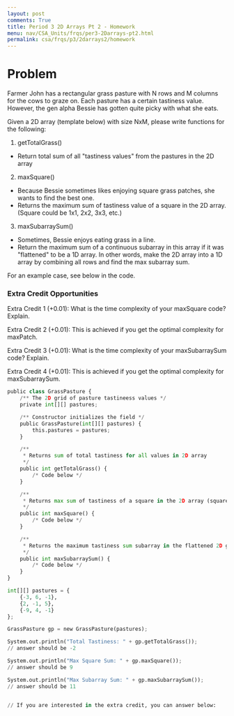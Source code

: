```yaml
---
layout: post
comments: True
title: Period 3 2D Arrays Pt 2 - Homework
menu: nav/CSA_Units/frqs/per3-2Darrays-pt2.html
permalink: csa/frqs/p3/2darrays2/homework
---
```


# Problem

Farmer John has a rectangular grass pasture with N rows and M columns for the cows to graze on. Each pasture has a certain tastiness value. However, the gen alpha Bessie has gotten quite picky with what she eats.

Given a 2D array (template below) with size NxM, please write functions for the following:


1. getTotalGrass()
- Return total sum of all "tastiness values" from the pastures in the 2D array
2.  maxSquare()
- Because Bessie sometimes likes enjoying square grass patches, she wants to find the best one.
- Returns the maximum sum of tastiness value of a square in the 2D array. (Square could be 1x1, 2x2, 3x3, etc.) 
3. maxSubarraySum()
- Sometimes, Bessie enjoys eating grass in a line.
- Return the maximum sum of a continuous subarray in this array if it was "flattened" to be a 1D array. In other words, make the 2D array into a 1D array by combining all rows and find the max subarray sum.

For an example case, see below in the code.


### Extra Credit Opportunities
Extra Credit 1 (+0.01): What is the time complexity of your maxSquare code? Explain.

Extra Credit 2 (+0.01): This is achieved if you get the optimal complexity for maxPatch.

Extra Credit 3 (+0.01): What is the time complexity of your maxSubarraySum code? Explain.

Extra Credit 4 (+0.01): This is achieved if you get the optimal complexity for maxSubarraySum.


```python
public class GrassPasture {
    /** The 2D grid of pasture tastineess values */
    private int[][] pastures;

    /** Constructor initializes the field */
    public GrassPasture(int[][] pastures) {
        this.pastures = pastures;
    }

    /**
     * Returns sum of total tastiness for all values in 2D array
     */
    public int getTotalGrass() {
        /* Code below */
    }

    /**
     * Returns max sum of tastiness of a square in the 2D array (square can be 1x1, 2x2, etc.)
     */
    public int maxSquare() {
        /* Code below */
    }

    /**
     * Returns the maximum tastiness sum subarray in the flattened 2D grid
     */
    public int maxSubarraySum() {
        /* Code below */
    }
}

int[][] pastures = {
    {-3, 6, -1},
    {2, -1, 5},
    {-9, 4, -1}
};

GrassPasture gp = new GrassPasture(pastures);

System.out.println("Total Tastiness: " + gp.getTotalGrass());
// answer should be -2

System.out.println("Max Square Sum: " + gp.maxSquare());
// answer should be 9

System.out.println("Max Subarray Sum: " + gp.maxSubarraySum());
// answer should be 11


// If you are interested in the extra credit, you can answer below:

```
